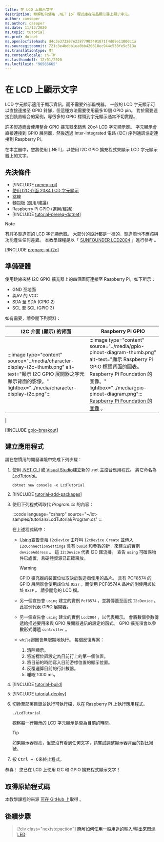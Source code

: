 ```yaml
---
title: 在 LCD 上顯示文字
description: 瞭解如何使用 .NET IoT 程式庫在液晶顯示器上顯示字元。
author: camsoper
ms.author: casoper
ms.date: 11/13/2020
ms.topic: tutorial
ms.prod: dotnet
ms.openlocfilehash: d4c3e373207e23877903491871f4d09e11000c1a
ms.sourcegitcommit: 721c3e4bdbb1ea0bb420818ec944c538fe5c513a
ms.translationtype: MT
ms.contentlocale: zh-TW
ms.lasthandoff: 12/01/2020
ms.locfileid: "96586665"
---
```

<!--markdownlint-disable DOCSMD011 -->
# <a name="display-text-on-an-lcd"></a>在 LCD 上顯示文字

LCD 字元顯示適用于顯示資訊，而不需要外部監視器。 一般的 LCD 字元顯示可以直接連接至 GPIO 針腳，但這種方法需要使用最多10個 GPIO pin。 對於需要連接到裝置組合的案例，專很多的 GPIO 標頭到字元顯示通常不切實際。

許多製造商會使用整合 GPIO 擴充器來銷售 20x4 LCD 字元顯示器。 字元顯示會直接連接到 GPIO 展開器，然後透過 Inter-Integrated 電路 (I2C) 序列通訊協定連接到 Raspberry Pi。

在本主題中，您將使用 [.NET]，以使用 I2C GPIO 擴充程式來顯示 LCD 字元顯示器上的文字。

## <a name="prerequisites"></a>先決條件

- [!INCLUDE [prereq-rpi](../includes/prereq-rpi.md)]
- [使用 I2C 介面 20X4 LCD 字元顯示](https://www.bing.com/images/search?q=20x4+lcd+display+with+i2c)<span class="docon docon-navigate-external x-hidden-focus"></span>
- 跳線
- 麵包板 (選用/建議) 
- Raspberry Pi GPIO (選用/建議) 
- [!INCLUDE [tutorial-prereq-dotnet](../includes/tutorial-prereq-dotnet.md)]

> [!NOTE]
> 有許多製造商的 LCD 字元顯示器。 大部分的設計都是一樣的，製造商也不應該與功能產生任何差異。 本教學課程是以「 [SUNFOUNDER LCD2004](https://www.sunfounder.com/lcd2004-module.html) 」進行參考 <span class="docon docon-navigate-external x-hidden-focus"></span> 。

[!INCLUDE [prepare-pi-i2c](../includes/prepare-pi-i2c.md)]

## <a name="prepare-the-hardware"></a>準備硬體

使用跳線來將 I2C GPIO 擴充器上的四個圖釘連接至 Raspberry Pi，如下所示：

- GND 至地面
- 與5V 的 VCC
- SDA 至 SDA (GPIO 2) 
- SCL 至 SCL (GPIO 3) 

如有需要，請參閱下列資料：

| I2C 介面 (顯示) 的背面 | Raspberry Pi GPIO |
|---------------------------------|-------------------|
| :::image type="content" source="../media/character-display-i2c-thumb.png" alt-text="顯示 I2C GPIO 展開器之字元顯示背面的影像。" lightbox="../media/character-display-i2c.png"::: | :::image type="content" source="../media/gpio-pinout-diagram-thumb.png" alt-text="顯示 Raspberry Pi GPIO 標頭背面的圖表。Raspberry Pi Foundation 的圖像。" lightbox="../media/gpio-pinout-diagram.png":::<br />[Raspberry Pi Foundation 的圖像](https://www.raspberrypi.org/documentation/usage/gpio/) <span class="docon docon-navigate-external x-hidden-focus"></span> 。
 |

[!INCLUDE [gpio-breakout](../includes/gpio-breakout.md)]

## <a name="create-the-app"></a>建立應用程式

請在您慣用的開發環境中完成下列步驟：

1. 使用 [.NET CLI](../../core/tools/dotnet-new.md) 或 [Visual Studio](../../core/tutorials/with-visual-studio.md)建立新的 .net 主控台應用程式。 將它命名為 *LcdTutorial*。

    ```dotnetcli
    dotnet new console -o LcdTutorial
    ```

1. [!INCLUDE [tutorial-add-packages](../includes/tutorial-add-packages.md)]
1. 使用下列程式碼取代 *Program.cs* 的內容：

    :::code language="csharp" source="~/iot-samples/tutorials/LcdTutorial/Program.cs" :::

    在上述程式碼中：

    - [Using](../../csharp/whats-new/csharp-8.md#using-declarations)宣告會藉 `I2cDevice` 由呼叫 `I2cDevice.Create` 並傳入 `I2cConnectionSettings` 具有 `busId` 和參數的新，來建立的實例 `deviceAddress` 。 這 `I2cDevice` 代表 I2C 匯流排。 宣告 `using` 可確保物件已處置，且硬體資源已正確釋放。

        > [!WARNING]
        > GPIO 擴充器的裝置位址取決於製造商使用的晶片。 具有 PCF8574 的 GPIO 展開器會使用該位址 `0x27` ，而使用 PCF8574A 晶片的則使用該位址 `0x3F` 。 請參閱您的 LCD 檔。

    - 另一個宣告會 `using` 建立的實例 `Pcf8574` ，並將傳遞至函式 `I2cDevice` 。 此實例代表 GPIO 展開器。
    - 另一個宣告會 `using` 建立的實例 `Lcd2004` ，以代表顯示。 會將數個參數傳遞給描述要用來與 GPIO 展開器通訊的設定的函式。 GPIO 擴充項會以參數形式傳遞 `controller` 。
    - `while`迴圈會無限期地執行。 每個反復專案：
        1. 清除顯示。
        1. 將游標位置設定為目前行上的第一個位置。
        1. 將目前的時間寫入目前游標位置的顯示位置。
        1. 反覆運算目前的行計數器。
        1. 睡眠 1000 ms。

1. [!INCLUDE [tutorial-build](../includes/tutorial-build.md)]
1. [!INCLUDE [tutorial-deploy](../includes/tutorial-deploy.md)]
1. 切換至部署目錄並執行可執行檔，以在 Raspberry Pi 上執行應用程式。

    ```bash
    ./LcdTutorial
    ```

    觀察每一行顯示的 LCD 字元顯示是否為目前的時間。

    > [!TIP]
    > 如果顯示器燈亮，但您沒有看到任何文字，請嘗試調整顯示器背面的對比撥號。

1. 按 <kbd>Ctrl + C</kbd>來終止程式。

恭喜！ 您已在 LCD 上使用 I2C 和 GPIO 擴充程式顯示文字！

## <a name="get-the-source-code"></a>取得原始程式碼

本教學課程的來源 [可在 GitHub 上](https://github.com/MicrosoftDocs/dotnet-iot-assets/tree/master/tutorials/LcdTutorial)取得 <span class="docon docon-navigate-external x-hidden-focus"></span> 。

## <a name="next-steps"></a>後續步驟

> [!div class="nextstepaction"]
> [瞭解如何使用一般用途的輸入/輸出來閃爍 LED](../tutorials/blink-led.md)
